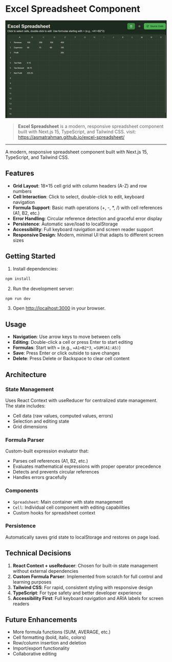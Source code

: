 # Excel Spreadsheet Component

![Excel Spreadsheet Demo](/public/cover.png)

> **Excel Spreadsheet** is a modern, responsive spreadsheet component built with Next.js 15, TypeScript, and Tailwind CSS.
visit: https://asmatrahman.github.io/excel-spreadsheet/
---
A modern, responsive spreadsheet component built with Next.js 15, TypeScript, and Tailwind CSS.

## Features

- **Grid Layout**: 18×15 cell grid with column headers (A-Z) and row numbers
- **Cell Interaction**: Click to select, double-click to edit, keyboard navigation
- **Formula Support**: Basic math operations (+, -, *, /) with cell references (A1, B2, etc.)
- **Error Handling**: Circular reference detection and graceful error display
- **Persistence**: Automatic save/load to localStorage
- **Accessibility**: Full keyboard navigation and screen reader support
- **Responsive Design**: Modern, minimal UI that adapts to different screen sizes

## Getting Started

1. Install dependencies:
```bash
npm install
```

2. Run the development server:
```bash
npm run dev
```

3. Open [http://localhost:3000](http://localhost:3000) in your browser.

## Usage

- **Navigation**: Use arrow keys to move between cells
- **Editing**: Double-click a cell or press Enter to start editing
- **Formulas**: Start with `=` (e.g., `=A1+B2*3`, `=SUM(A1:A5)`)
- **Save**: Press Enter or click outside to save changes
- **Delete**: Press Delete or Backspace to clear cell content

## Architecture

### State Management
Uses React Context with useReducer for centralized state management. The state includes:
- Cell data (raw values, computed values, errors)
- Selection and editing state
- Grid dimensions

### Formula Parser
Custom-built expression evaluator that:
- Parses cell references (A1, B2, etc.)
- Evaluates mathematical expressions with proper operator precedence
- Detects and prevents circular references
- Handles errors gracefully

### Components
- `Spreadsheet`: Main container with state management
- `Cell`: Individual cell component with editing capabilities
- Custom hooks for spreadsheet context

### Persistence
Automatically saves grid state to localStorage and restores on page load.

## Technical Decisions

1. **React Context + useReducer**: Chosen for built-in state management without external dependencies
2. **Custom Formula Parser**: Implemented from scratch for full control and learning purposes
3. **Tailwind CSS**: For rapid, consistent styling with responsive design
4. **TypeScript**: For type safety and better developer experience
5. **Accessibility First**: Full keyboard navigation and ARIA labels for screen readers

## Future Enhancements

- More formula functions (SUM, AVERAGE, etc.)
- Cell formatting (bold, italic, colors)
- Row/column insertion and deletion
- Import/export functionality
- Collaborative editing

